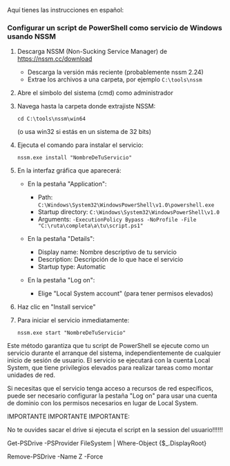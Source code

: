 Aquí tienes las instrucciones en español:

### Configurar un script de PowerShell como servicio de Windows usando NSSM

1. Descarga NSSM (Non-Sucking Service Manager) de https://nssm.cc/download
   - Descarga la versión más reciente (probablemente nssm 2.24)
   - Extrae los archivos a una carpeta, por ejemplo `C:\tools\nssm`

2. Abre el símbolo del sistema (cmd) como administrador

3. Navega hasta la carpeta donde extrajiste NSSM:
   ```
   cd C:\tools\nssm\win64
   ```
   (o usa win32 si estás en un sistema de 32 bits)

4. Ejecuta el comando para instalar el servicio:
   ```
   nssm.exe install "NombreDeTuServicio"
   ```

5. En la interfaz gráfica que aparecerá:
   - En la pestaña "Application":
     - Path: `C:\Windows\System32\WindowsPowerShell\v1.0\powershell.exe`
     - Startup directory: `C:\Windows\System32\WindowsPowerShell\v1.0`
     - Arguments: `-ExecutionPolicy Bypass -NoProfile -File "C:\ruta\completa\a\tu\script.ps1"`

   - En la pestaña "Details":
     - Display name: Nombre descriptivo de tu servicio
     - Description: Descripción de lo que hace el servicio
     - Startup type: Automatic

   - En la pestaña "Log on":
     - Elige "Local System account" (para tener permisos elevados)

6. Haz clic en "Install service"

7. Para iniciar el servicio inmediatamente:
   ```
   nssm.exe start "NombreDeTuServicio"
   ```

Este método garantiza que tu script de PowerShell se ejecute como un servicio durante el arranque del sistema, independientemente de cualquier inicio de sesión de usuario. El servicio se ejecutará con la cuenta Local System, que tiene privilegios elevados para realizar tareas como montar unidades de red.

Si necesitas que el servicio tenga acceso a recursos de red específicos, puede ser necesario configurar la pestaña "Log on" para usar una cuenta de dominio con los permisos necesarios en lugar de Local System.


IMPORTANTE IMPORTANTE IMPORTANTE:

No te ouvides sacar el drive si ejecuta el script en la session del usuario!!!!!!

Get-PSDrive -PSProvider FileSystem | Where-Object {$_.DisplayRoot}

Remove-PSDrive -Name Z -Force